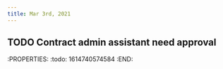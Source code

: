 ```yaml
---
title: Mar 3rd, 2021
---
```


## TODO Contract admin assistant need approval
:PROPERTIES:
:todo: 1614740574584
:END:
